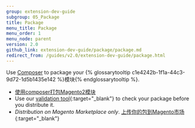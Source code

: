 ```yaml
---
group: extension-dev-guide
subgroup: 05_Package
title: Package
menu_title: Package
menu_order: 1
menu_node: parent
version: 2.0
github_link: extension-dev-guide/package/package.md
redirect_from: /guides/v2.0/extension-dev-guide/package.html
---
```


Use [Composer](https://getcomposer.org/) to package your {% glossarytooltip c1e4242b-1f1a-44c3-9d72-1d5b1435e142 %}模块{% endglossarytooltip %}.

*	[使用composer打包Magento2模块](package_module.html)
*	Use our [validation tool](https://github.com/magento/marketplace-tools){:target="_blank"} to check your package before you distribute it.
*	*Distribution on Magento Marketplace only*. [上传你的包到Magento市场](http://docs.magento.com/marketplace/user_guide/getting-started.html){:target="_blank"}
